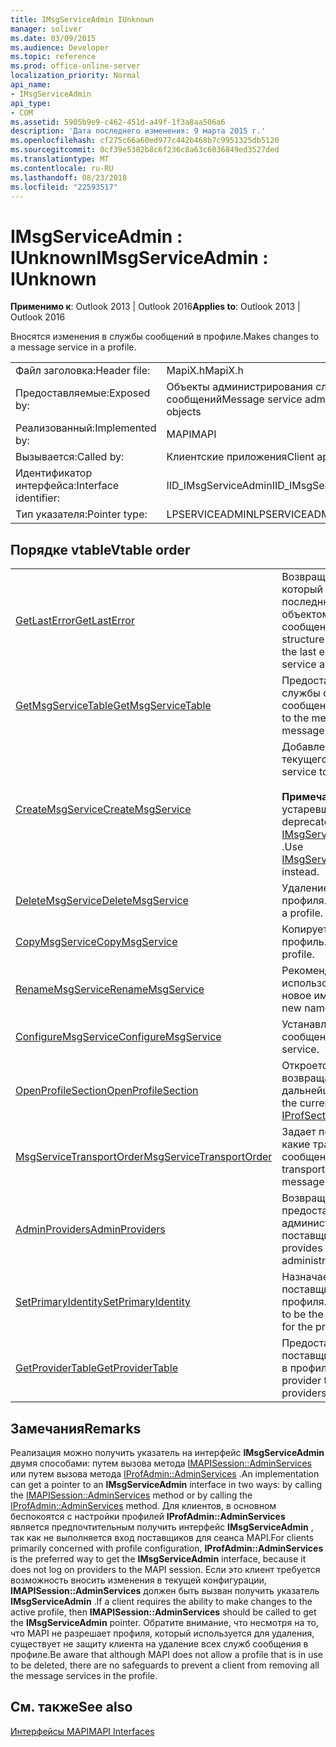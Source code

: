 ```yaml
---
title: IMsgServiceAdmin IUnknown
manager: soliver
ms.date: 03/09/2015
ms.audience: Developer
ms.topic: reference
ms.prod: office-online-server
localization_priority: Normal
api_name:
- IMsgServiceAdmin
api_type:
- COM
ms.assetid: 5905b9e9-c462-451d-a49f-1f3a8aa506a6
description: 'Дата последнего изменения: 9 марта 2015 г.'
ms.openlocfilehash: cf275c66a60ed977c442b468b7c9951325db5120
ms.sourcegitcommit: 0cf39e5382b8c6f236c8a63c6036849ed3527ded
ms.translationtype: MT
ms.contentlocale: ru-RU
ms.lasthandoff: 08/23/2018
ms.locfileid: "22593517"
---
```

# <a name="imsgserviceadmin--iunknown"></a><span data-ttu-id="a5b9e-103">IMsgServiceAdmin : IUnknown</span><span class="sxs-lookup"><span data-stu-id="a5b9e-103">IMsgServiceAdmin : IUnknown</span></span>

  
  
<span data-ttu-id="a5b9e-104">**Применимо к**: Outlook 2013 | Outlook 2016</span><span class="sxs-lookup"><span data-stu-id="a5b9e-104">**Applies to**: Outlook 2013 | Outlook 2016</span></span> 
  
<span data-ttu-id="a5b9e-105">Вносятся изменения в службы сообщений в профиле.</span><span class="sxs-lookup"><span data-stu-id="a5b9e-105">Makes changes to a message service in a profile.</span></span>
  
|||
|:-----|:-----|
|<span data-ttu-id="a5b9e-106">Файл заголовка:</span><span class="sxs-lookup"><span data-stu-id="a5b9e-106">Header file:</span></span>  <br/> |<span data-ttu-id="a5b9e-107">MapiX.h</span><span class="sxs-lookup"><span data-stu-id="a5b9e-107">MapiX.h</span></span>  <br/> |
|<span data-ttu-id="a5b9e-108">Предоставляемые:</span><span class="sxs-lookup"><span data-stu-id="a5b9e-108">Exposed by:</span></span>  <br/> |<span data-ttu-id="a5b9e-109">Объекты администрирования службы сообщений</span><span class="sxs-lookup"><span data-stu-id="a5b9e-109">Message service administration objects</span></span>  <br/> |
|<span data-ttu-id="a5b9e-110">Реализованный:</span><span class="sxs-lookup"><span data-stu-id="a5b9e-110">Implemented by:</span></span>  <br/> |<span data-ttu-id="a5b9e-111">MAPI</span><span class="sxs-lookup"><span data-stu-id="a5b9e-111">MAPI</span></span>  <br/> |
|<span data-ttu-id="a5b9e-112">Вызывается:</span><span class="sxs-lookup"><span data-stu-id="a5b9e-112">Called by:</span></span>  <br/> |<span data-ttu-id="a5b9e-113">Клиентские приложения</span><span class="sxs-lookup"><span data-stu-id="a5b9e-113">Client applications</span></span>  <br/> |
|<span data-ttu-id="a5b9e-114">Идентификатор интерфейса:</span><span class="sxs-lookup"><span data-stu-id="a5b9e-114">Interface identifier:</span></span>  <br/> |<span data-ttu-id="a5b9e-115">IID_IMsgServiceAdmin</span><span class="sxs-lookup"><span data-stu-id="a5b9e-115">IID_IMsgServiceAdmin</span></span>  <br/> |
|<span data-ttu-id="a5b9e-116">Тип указателя:</span><span class="sxs-lookup"><span data-stu-id="a5b9e-116">Pointer type:</span></span>  <br/> |<span data-ttu-id="a5b9e-117">LPSERVICEADMIN</span><span class="sxs-lookup"><span data-stu-id="a5b9e-117">LPSERVICEADMIN</span></span>  <br/> |
   
## <a name="vtable-order"></a><span data-ttu-id="a5b9e-118">Порядке vtable</span><span class="sxs-lookup"><span data-stu-id="a5b9e-118">Vtable order</span></span>

|||
|:-----|:-----|
|[<span data-ttu-id="a5b9e-119">GetLastError</span><span class="sxs-lookup"><span data-stu-id="a5b9e-119">GetLastError</span></span>](imsgserviceadmin-getlasterror.md) <br/> |<span data-ttu-id="a5b9e-120">Возвращает структуру [MAPIERROR](mapierror.md) , который содержит сведения о последнюю ошибку, сгенерированную объектом администрирования службы сообщений.</span><span class="sxs-lookup"><span data-stu-id="a5b9e-120">Returns a [MAPIERROR](mapierror.md) structure that contains information about the last error generated by a message service administration object.</span></span>  <br/> |
|[<span data-ttu-id="a5b9e-121">GetMsgServiceTable</span><span class="sxs-lookup"><span data-stu-id="a5b9e-121">GetMsgServiceTable</span></span>](imsgserviceadmin-getmsgservicetable.md) <br/> |<span data-ttu-id="a5b9e-122">Предоставляет доступ к таблице службы сообщений, список служб сообщения в профиле.</span><span class="sxs-lookup"><span data-stu-id="a5b9e-122">Provides access to the message service table, a list of the message services in the profile.</span></span>  <br/> |
|[<span data-ttu-id="a5b9e-123">CreateMsgService</span><span class="sxs-lookup"><span data-stu-id="a5b9e-123">CreateMsgService</span></span>](imsgserviceadmin-createmsgservice.md) <br/> |<span data-ttu-id="a5b9e-124">Добавление службы сообщений для текущего профиля.</span><span class="sxs-lookup"><span data-stu-id="a5b9e-124">Adds a message service to the current profile.</span></span>  <br/> <br/><span data-ttu-id="a5b9e-125">**Примечание**: этот метод является устаревшим.</span><span class="sxs-lookup"><span data-stu-id="a5b9e-125">**NOTE**: This method is deprecated.</span></span> <span data-ttu-id="a5b9e-126">Вместо этого используйте [IMsgServiceAdmin2::CreateMsgServiceEx](imsgserviceadmin2-createmsgserviceex.md) .</span><span class="sxs-lookup"><span data-stu-id="a5b9e-126">Use [IMsgServiceAdmin2::CreateMsgServiceEx](imsgserviceadmin2-createmsgserviceex.md) instead.</span></span>           |
|[<span data-ttu-id="a5b9e-127">DeleteMsgService</span><span class="sxs-lookup"><span data-stu-id="a5b9e-127">DeleteMsgService</span></span>](imsgserviceadmin-deletemsgservice.md) <br/> |<span data-ttu-id="a5b9e-128">Удаление службы сообщений из профиля.</span><span class="sxs-lookup"><span data-stu-id="a5b9e-128">Deletes a message service from a profile.</span></span>  <br/> |
|[<span data-ttu-id="a5b9e-129">CopyMsgService</span><span class="sxs-lookup"><span data-stu-id="a5b9e-129">CopyMsgService</span></span>](imsgserviceadmin-copymsgservice.md) <br/> |<span data-ttu-id="a5b9e-130">Копирует службы сообщений в профиль.</span><span class="sxs-lookup"><span data-stu-id="a5b9e-130">Copies a message service into a profile.</span></span>  <br/> |
|[<span data-ttu-id="a5b9e-131">RenameMsgService</span><span class="sxs-lookup"><span data-stu-id="a5b9e-131">RenameMsgService</span></span>](imsgserviceadmin-renamemsgservice.md) <br/> |<span data-ttu-id="a5b9e-132">Рекомендуется использовать.</span><span class="sxs-lookup"><span data-stu-id="a5b9e-132">Deprecated.</span></span> <span data-ttu-id="a5b9e-133">Назначает новое имя службы сообщений.</span><span class="sxs-lookup"><span data-stu-id="a5b9e-133">Assigns a new name to a message service.</span></span>  <br/> |
|[<span data-ttu-id="a5b9e-134">ConfigureMsgService</span><span class="sxs-lookup"><span data-stu-id="a5b9e-134">ConfigureMsgService</span></span>](imsgserviceadmin-configuremsgservice.md) <br/> |<span data-ttu-id="a5b9e-135">Устанавливает службы сообщений.</span><span class="sxs-lookup"><span data-stu-id="a5b9e-135">Reconfigures a message service.</span></span>  <br/> |
|[<span data-ttu-id="a5b9e-136">OpenProfileSection</span><span class="sxs-lookup"><span data-stu-id="a5b9e-136">OpenProfileSection</span></span>](imsgserviceadmin-openprofilesection.md) <br/> |<span data-ttu-id="a5b9e-137">Откроется раздел текущего профиля и возвращает указатель [IProfSect](iprofsectimapiprop.md) для дальнейшей доступа.</span><span class="sxs-lookup"><span data-stu-id="a5b9e-137">Opens a section of the current profile and returns an [IProfSect](iprofsectimapiprop.md) pointer for further access.</span></span>  <br/> |
|[<span data-ttu-id="a5b9e-138">MsgServiceTransportOrder</span><span class="sxs-lookup"><span data-stu-id="a5b9e-138">MsgServiceTransportOrder</span></span>](imsgserviceadmin-msgservicetransportorder.md) <br/> |<span data-ttu-id="a5b9e-139">Задает порядок вызова поставщиков какие транспорта доставить сообщение.</span><span class="sxs-lookup"><span data-stu-id="a5b9e-139">Sets the order in which transport providers are called to deliver a message.</span></span>  <br/> |
|[<span data-ttu-id="a5b9e-140">AdminProviders</span><span class="sxs-lookup"><span data-stu-id="a5b9e-140">AdminProviders</span></span>](imsgserviceadmin-adminproviders.md) <br/> |<span data-ttu-id="a5b9e-141">Возвращает указатель, который предоставляет доступ к объекту администрирования поставщика.</span><span class="sxs-lookup"><span data-stu-id="a5b9e-141">Returns a pointer that provides access to a provider administration object.</span></span>  <br/> |
|[<span data-ttu-id="a5b9e-142">SetPrimaryIdentity</span><span class="sxs-lookup"><span data-stu-id="a5b9e-142">SetPrimaryIdentity</span></span>](imsgserviceadmin-setprimaryidentity.md) <br/> |<span data-ttu-id="a5b9e-143">Назначает службы сообщений быть поставщика основной идентификатор профиля.</span><span class="sxs-lookup"><span data-stu-id="a5b9e-143">Designates a message service to be the supplier of the primary identity for the profile.</span></span>  <br/> |
|[<span data-ttu-id="a5b9e-144">GetProviderTable</span><span class="sxs-lookup"><span data-stu-id="a5b9e-144">GetProviderTable</span></span>](imsgserviceadmin-getprovidertable.md) <br/> |<span data-ttu-id="a5b9e-145">Предоставляет доступ к таблице поставщика список поставщиков услуг в профиле.</span><span class="sxs-lookup"><span data-stu-id="a5b9e-145">Provides access to the provider table, a listing of the service providers in the profile.</span></span>  <br/> |
   
## <a name="remarks"></a><span data-ttu-id="a5b9e-146">Замечания</span><span class="sxs-lookup"><span data-stu-id="a5b9e-146">Remarks</span></span>

<span data-ttu-id="a5b9e-147">Реализация можно получить указатель на интерфейс **IMsgServiceAdmin** двумя способами: путем вызова метода [IMAPISession::AdminServices](imapisession-adminservices.md) или путем вызова метода [IProfAdmin::AdminServices](iprofadmin-adminservices.md) .</span><span class="sxs-lookup"><span data-stu-id="a5b9e-147">An implementation can get a pointer to an **IMsgServiceAdmin** interface in two ways: by calling the [IMAPISession::AdminServices](imapisession-adminservices.md) method or by calling the [IProfAdmin::AdminServices](iprofadmin-adminservices.md) method.</span></span> <span data-ttu-id="a5b9e-148">Для клиентов, в основном беспокоятся с настройки профилей **IProfAdmin::AdminServices** является предпочтительным получить интерфейс **IMsgServiceAdmin** , так как не выполняется вход поставщиков для сеанса MAPI.</span><span class="sxs-lookup"><span data-stu-id="a5b9e-148">For clients primarily concerned with profile configuration, **IProfAdmin::AdminServices** is the preferred way to get the **IMsgServiceAdmin** interface, because it does not log on providers to the MAPI session.</span></span> <span data-ttu-id="a5b9e-149">Если это клиент требуется возможность вносить изменения в текущей конфигурации, **IMAPISession::AdminServices** должен быть вызван получить указатель **IMsgServiceAdmin** .</span><span class="sxs-lookup"><span data-stu-id="a5b9e-149">If a client requires the ability to make changes to the active profile, then **IMAPISession::AdminServices** should be called to get the **IMsgServiceAdmin** pointer.</span></span> <span data-ttu-id="a5b9e-150">Обратите внимание, что несмотря на то, что MAPI не разрешает профиля, который используется для удаления, существует не защиту клиента на удаление всех служб сообщения в профиле.</span><span class="sxs-lookup"><span data-stu-id="a5b9e-150">Be aware that although MAPI does not allow a profile that is in use to be deleted, there are no safeguards to prevent a client from removing all the message services in the profile.</span></span> 
  
## <a name="see-also"></a><span data-ttu-id="a5b9e-151">См. также</span><span class="sxs-lookup"><span data-stu-id="a5b9e-151">See also</span></span>



[<span data-ttu-id="a5b9e-152">Интерфейсы MAPI</span><span class="sxs-lookup"><span data-stu-id="a5b9e-152">MAPI Interfaces</span></span>](mapi-interfaces.md)

